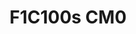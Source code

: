 ---
title: F1C100s CM0
description: F1C100s Compute Module 0 is a BTB interface based core board with F1C100s inside.
featured_image: f1c100s_cm0.jpg
weight: 1

# list pages require at least one image to be displayed.
---
